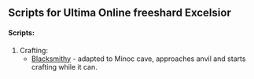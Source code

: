 ## Scripts for Ultima Online freeshard Excelsior

#### Scripts:
1. Crafting:
    * [Blacksmithy](scripts/crafting/bs.oajs) - adapted to Minoc cave, approaches anvil and starts crafting while it can.
